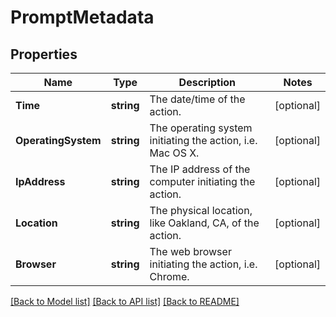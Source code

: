 # PromptMetadata

## Properties
Name | Type | Description | Notes
------------ | ------------- | ------------- | -------------
**Time** | **string** | The date/time of the action. | [optional] 
**OperatingSystem** | **string** | The operating system initiating the action, i.e. Mac OS X. | [optional] 
**IpAddress** | **string** | The IP address of the computer initiating the action. | [optional] 
**Location** | **string** | The physical location, like Oakland, CA, of the action. | [optional] 
**Browser** | **string** | The web browser initiating the action, i.e. Chrome. | [optional] 

[[Back to Model list]](../README.md#documentation-for-models) [[Back to API list]](../README.md#documentation-for-api-endpoints) [[Back to README]](../README.md)


